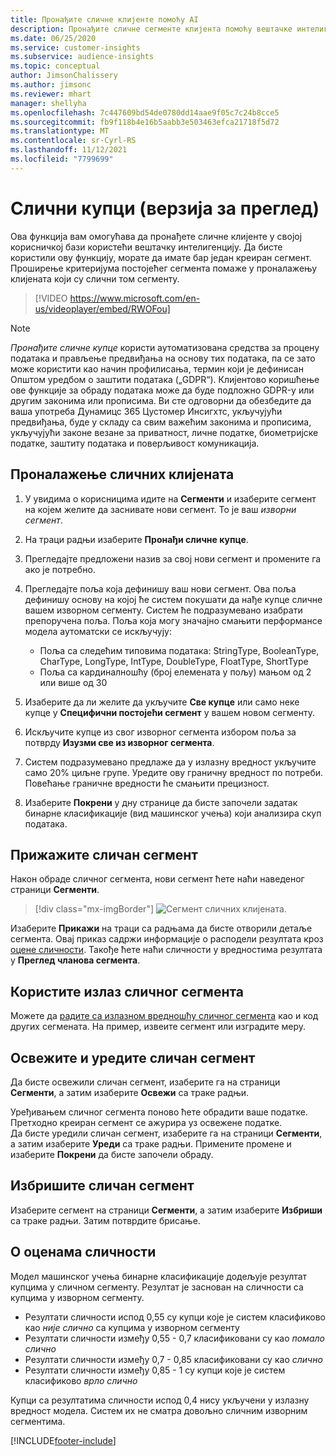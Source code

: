 ```yaml
---
title: Пронађите сличне клијенте помоћу AI
description: Пронађите сличне сегменте клијента помоћу вештачке интелигенције.
ms.date: 06/25/2020
ms.service: customer-insights
ms.subservice: audience-insights
ms.topic: conceptual
author: JimsonChalissery
ms.author: jimsonc
ms.reviewer: mhart
manager: shellyha
ms.openlocfilehash: 7c447609bd54de0780dd14aae9f05c7c24b8cce5
ms.sourcegitcommit: fb9f118b4e16b5aabb3e503463efca21718f5d72
ms.translationtype: MT
ms.contentlocale: sr-Cyrl-RS
ms.lasthandoff: 11/12/2021
ms.locfileid: "7799699"
---
```

# <a name="similar-customers-preview"></a>Слични купци (верзија за преглед)

Ова функција вам омогућава да пронађете сличне клијенте у својој корисничкој бази користећи вештачку интелигенцију. Да бисте користили ову функцију, морате да имате бар један креиран сегмент. Проширење критеријума постојећег сегмента помаже у проналажењу клијената који су слични том сегменту.

> [!VIDEO https://www.microsoft.com/en-us/videoplayer/embed/RWOFou]

> [!NOTE]
> *Пронађите сличне купце* користи аутоматизована средства за процену података и прављење предвиђања на основу тих података, па се зато може користити као начин профилисања, термин који је дефинисан Општом уредбом о заштити података („GDPR“). Клијентово коришћење ове функције за обраду података може да буде подложно GDPR-у или другим законима или прописима. Ви сте одговорни да обезбедите да ваша употреба Дyнамицс 365 Цустомер Инсигхтс, укључујући предвиђања, буде у складу са свим важећим законима и прописима, укључујући законе везане за приватност, личне податке, биометријске податке, заштиту података и поверљивост комуникација.

## <a name="finding-similar-customers"></a>Проналажење сличних клијената

1. У увидима о корисницима идите на **Сегменти** и изаберите сегмент на којем желите да заснивате нови сегмент. То је ваш *изворни сегмент*.

1. На траци радњи изаберите **Пронађи сличне купце**.

1. Прегледајте предложени назив за свој нови сегмент и промените га ако је потребно.

1. Прегледајте поља која дефинишу ваш нови сегмент. Ова поља дефинишу основу на којој ће систем покушати да нађе купце сличне вашем изворном сегменту. Систем ће подразумевано изабрати препоручена поља.
  Поља која могу значајно смањити перформансе модела аутоматски се искључују:
  
   - Поља са следећим типовима података: StringType, BooleanType, CharType, LongType, IntType, DoubleType, FloatType, ShortType
   - Поља са кардиналношћу (број елемената у пољу) мањом од 2 или више од 30

1. Изаберите да ли желите да укључите **Све купце** или само неке купце у **Специфични постојећи сегмент** у вашем новом сегменту.

1. Искључите купце из свог изворног сегмента избором поља за потврду **Изузми све из изворног сегмента**.

1. Систем подразумевано предлаже да у излазну вредност укључите само 20% циљне групе. Уредите ову граничну вредност по потреби. Повећање граничне вредности ће смањити прецизност.

1. Изаберите **Покрени** у дну странице да бисте започели задатак бинарне класификације (вид машинског учења) који анализира скуп података.

## <a name="view-the-similar-segment"></a>Прижажите сличан сегмент

Након обраде сличног сегмента, нови сегмент ћете наћи наведеног страници **Сегменти**.

> [!div class="mx-imgBorder"]
> ![Сегмент сличних клијената.](media/expanded-segment.png "Сегмент сличних клијената")

Изаберите **Прикажи** на траци са радњама да бисте отворили детаље сегмента. Овај приказ садржи информације о расподели резултата кроз [оцене сличности](#about-similarity-scores). Такође ћете наћи сличности у вредностима резултата у **Преглед чланова сегмента**.

## <a name="use-the-output-of-a-similar-segment"></a>Користите излаз сличног сегмента

Можете да [радите са излазном вредношћу сличног сегмента](segments.md) као и код других сегмената. На пример, извеите сегмент или изградите меру.

## <a name="refresh-and-edit-a-similar-segment"></a>Освежите и уредите сличан сегмент

Да бисте освежили сличан сегмент, изаберите га на страници **Сегменти**, а затим изаберите **Освежи** са траке радњи.

Уређивањем сличног сегмента поново ћете обрадити ваше податке. Претходно креиран сегмент се ажурира уз освежене податке.    
Да бисте уредили сличан сегмент, изаберите га на страници **Сегменти**, а затим изаберите **Уреди** са траке радњи. Примените промене и изаберите **Покрени** да бисте започели обраду.

## <a name="delete-a-similar-segment"></a>Избришите сличан сегмент

Изаберите сегмент на страници **Сегменти**, а затим изаберите **Избриши** са траке радњи. Затим потврдите брисање.

## <a name="about-similarity-scores"></a>О оценама сличности

Модел машинског учења бинарне класификације додељује резултат купцима у сличном сегменту. Резултат је заснован на сличности са купцима у изворном сегменту.

- Резултати сличности испод 0,55 су купци које је систем класификово као *није слично* са купцима у изворном сегменту
- Резултати сличности између 0,55 - 0,7 класификовани су као *помало слично*
- Резултати сличности између 0,7 - 0,85 класификовани су као *слично*
- Резултати сличности између 0,85 - 1 су купци које је систем класификово *врло слично*

Купци са резултатима сличности испод 0,4 нису укључени у излазну вредност модела. Систем их не сматра довољно сличним изворним сегментима.


[!INCLUDE[footer-include](../includes/footer-banner.md)]